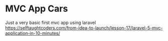 #  MVC App Cars

Just a very basic first mvc app using laravel
https://selftaughtcoders.com/from-idea-to-launch/lesson-17/laravel-5-mvc-application-in-10-minutes/

